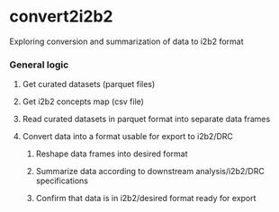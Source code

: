 # convert2i2b2

Exploring conversion and summarization of data to i2b2 format

### General logic

1.  Get curated datasets (parquet files)

2.  Get i2b2 concepts map (csv file)

3.  Read curated datasets in parquet format into separate data frames

4.  Convert data into a format usable for export to i2b2/DRC

    1.  Reshape data frames into desired format

    2.  Summarize data according to downstream analysis/i2b2/DRC specifications

    3.  Confirm that data is in i2b2/desired format ready for export

